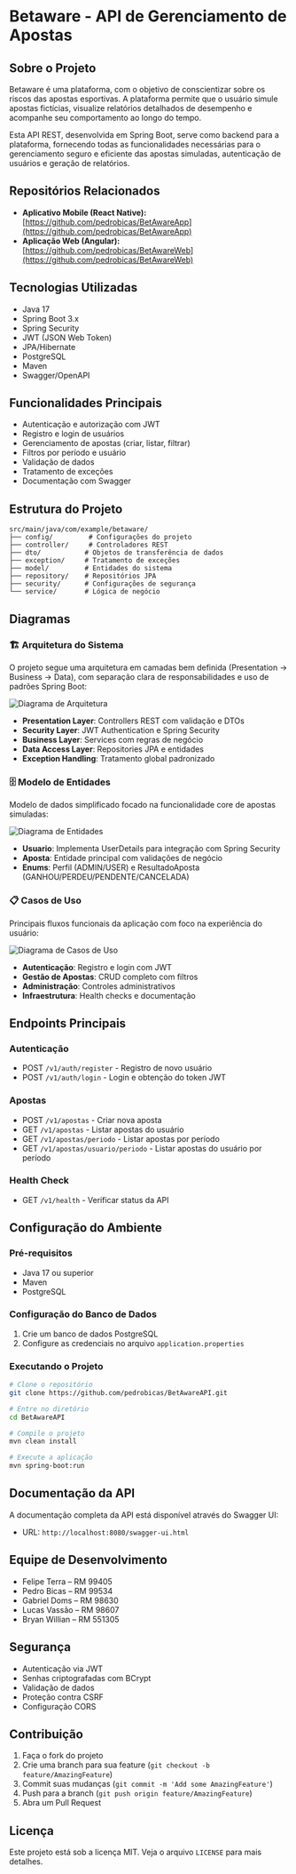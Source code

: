 # Betaware - API de Gerenciamento de Apostas

## Sobre o Projeto
Betaware é uma plataforma, com o objetivo de conscientizar sobre os riscos das apostas esportivas. A plataforma permite que o usuário simule apostas fictícias, visualize relatórios detalhados de desempenho e acompanhe seu comportamento ao longo do tempo.

Esta API REST, desenvolvida em Spring Boot, serve como backend para a plataforma, fornecendo todas as funcionalidades necessárias para o gerenciamento seguro e eficiente das apostas simuladas, autenticação de usuários e geração de relatórios.

## Repositórios Relacionados

- **Aplicativo Mobile (React Native):** [https://github.com/pedrobicas/BetAwareApp](https://github.com/pedrobicas/BetAwareApp)
- **Aplicação Web (Angular):** [https://github.com/pedrobicas/BetAwareWeb](https://github.com/pedrobicas/BetAwareWeb)

## Tecnologias Utilizadas
- Java 17
- Spring Boot 3.x
- Spring Security
- JWT (JSON Web Token)
- JPA/Hibernate
- PostgreSQL
- Maven
- Swagger/OpenAPI

## Funcionalidades Principais
- Autenticação e autorização com JWT
- Registro e login de usuários
- Gerenciamento de apostas (criar, listar, filtrar)
- Filtros por período e usuário
- Validação de dados
- Tratamento de exceções
- Documentação com Swagger

## Estrutura do Projeto
```
src/main/java/com/example/betaware/
├── config/         # Configurações do projeto
├── controller/     # Controladores REST
├── dto/           # Objetos de transferência de dados
├── exception/     # Tratamento de exceções
├── model/         # Entidades do sistema
├── repository/    # Repositórios JPA
├── security/      # Configurações de segurança
└── service/       # Lógica de negócio
```

## Diagramas

### 🏗️ Arquitetura do Sistema
O projeto segue uma arquitetura em camadas bem definida (Presentation → Business → Data), com separação clara de responsabilidades e uso de padrões Spring Boot:

![Diagrama de Arquitetura](docs/arquitetura.png)
- **Presentation Layer**: Controllers REST com validação e DTOs
- **Security Layer**: JWT Authentication e Spring Security
- **Business Layer**: Services com regras de negócio
- **Data Access Layer**: Repositories JPA e entidades
- **Exception Handling**: Tratamento global padronizado

### 🗄️ Modelo de Entidades
Modelo de dados simplificado focado na funcionalidade core de apostas simuladas:

![Diagrama de Entidades](docs/entidade.png)
- **Usuario**: Implementa UserDetails para integração com Spring Security
- **Aposta**: Entidade principal com validações de negócio
- **Enums**: Perfil (ADMIN/USER) e ResultadoAposta (GANHOU/PERDEU/PENDENTE/CANCELADA)

### 📋 Casos de Uso
Principais fluxos funcionais da aplicação com foco na experiência do usuário:

![Diagrama de Casos de Uso](docs/caso-uso.png)
- **Autenticação**: Registro e login com JWT
- **Gestão de Apostas**: CRUD completo com filtros
- **Administração**: Controles administrativos
- **Infraestrutura**: Health checks e documentação

## Endpoints Principais

### Autenticação
- POST `/v1/auth/register` - Registro de novo usuário
- POST `/v1/auth/login` - Login e obtenção do token JWT

### Apostas
- POST `/v1/apostas` - Criar nova aposta
- GET `/v1/apostas` - Listar apostas do usuário
- GET `/v1/apostas/periodo` - Listar apostas por período
- GET `/v1/apostas/usuario/periodo` - Listar apostas do usuário por período

### Health Check
- GET `/v1/health` - Verificar status da API

## Configuração do Ambiente

### Pré-requisitos
- Java 17 ou superior
- Maven
- PostgreSQL

### Configuração do Banco de Dados
1. Crie um banco de dados PostgreSQL
2. Configure as credenciais no arquivo `application.properties`

### Executando o Projeto
```bash
# Clone o repositório
git clone https://github.com/pedrobicas/BetAwareAPI.git

# Entre no diretório
cd BetAwareAPI

# Compile o projeto
mvn clean install

# Execute a aplicação
mvn spring-boot:run
```

## Documentação da API
A documentação completa da API está disponível através do Swagger UI:
- URL: `http://localhost:8080/swagger-ui.html`

## Equipe de Desenvolvimento
- Felipe Terra – RM 99405
- Pedro Bicas – RM 99534
- Gabriel Doms – RM 98630
- Lucas Vassão – RM 98607
- Bryan Willian – RM 551305

## Segurança
- Autenticação via JWT
- Senhas criptografadas com BCrypt
- Validação de dados
- Proteção contra CSRF
- Configuração CORS

## Contribuição
1. Faça o fork do projeto
2. Crie uma branch para sua feature (`git checkout -b feature/AmazingFeature`)
3. Commit suas mudanças (`git commit -m 'Add some AmazingFeature'`)
4. Push para a branch (`git push origin feature/AmazingFeature`)
5. Abra um Pull Request

## Licença
Este projeto está sob a licença MIT. Veja o arquivo `LICENSE` para mais detalhes. 
